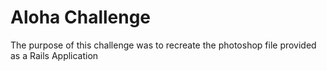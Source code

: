 # Aloha Challenge
The purpose of this challenge was to recreate the photoshop file provided as a Rails Application